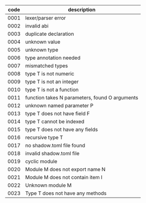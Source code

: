 | code | description                                    |
| ---- | ---------------------------------------------- |
| 0001 | lexer/parser error                             |
| 0002 | invalid abi                                    |
| 0003 | duplicate declaration                          |
| 0004 | unknown value                                  |
| 0005 | unknown type                                   |
| 0006 | type annotation needed                         |
| 0007 | mismatched types                               |
| 0008 | type T is not numeric                          |
| 0009 | type T is not an integer                       |
| 0010 | type T is not a function                       |
| 0011 | function takes N parameters, found O arguments |
| 0012 | unknown named parameter P                      |
| 0013 | type T does not have field F                   |
| 0014 | type T cannot be indexed                       |
| 0015 | type T does not have any fields                |
| 0016 | recursive type T                               |
| 0017 | no shadow.toml file found                      |
| 0018 | invalid shadow.toml file                       |
| 0019 | cyclic module                                  |
| 0020 | Module M does not export name N                |
| 0021 | Module M does not contain item I               |
| 0022 | Unknown module M                               |
| 0023 | Type T does not have any methods               |
